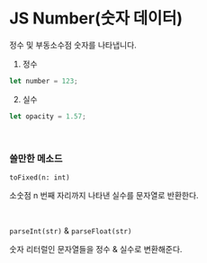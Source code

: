# JS Number(숫자 데이터)
정수 및 부동소수점 숫자를 나타냅니다.

1. 정수
```javascript
let number = 123;
```

2. 실수
```javascript
let opacity = 1.57;
```

<br>

### 쓸만한 메소드

`toFixed(n: int)`

소숫점 n 번째 자리까지 나타낸 실수를 문자열로 반환한다.

<br>

`parseInt(str)` & `parseFloat(str)`

숫자 리터럴인 문자열들을 정수 & 실수로 변환해준다.